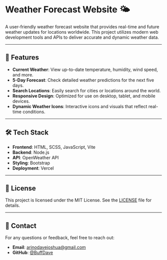 # Weather Forecast Website 🌤️

A user-friendly weather forecast website that provides real-time and future weather updates for locations worldwide. This project utilizes modern web development tools and APIs to deliver accurate and dynamic weather data.

---

## 🌟 Features

- **Current Weather**: View up-to-date temperature, humidity, wind speed, and more.
- **5-Day Forecast**: Check detailed weather predictions for the next five days.
- **Search Locations**: Easily search for cities or locations around the world.
- **Responsive Design**: Optimized for use on desktop, tablet, and mobile devices.
- **Dynamic Weather Icons**: Interactive icons and visuals that reflect real-time conditions.

---

## 🛠️ Tech Stack

- **Frontend**: HTML, SCSS, JavaScript, Vite
- **Backend**: Node.js
- **API**: OpenWeather API
- **Styling**: Bootstrap 
- **Deployment**: Vercel

---

## 📝 License

This project is licensed under the MIT License. See the [LICENSE](LICENSE) file for details.

---

## 📧 Contact

For any questions or feedback, feel free to reach out:

- **Email**: arinodavejoshua@gmail.com  
- **GitHub**: [@BuffDave](https://github.com/BuffDave)
